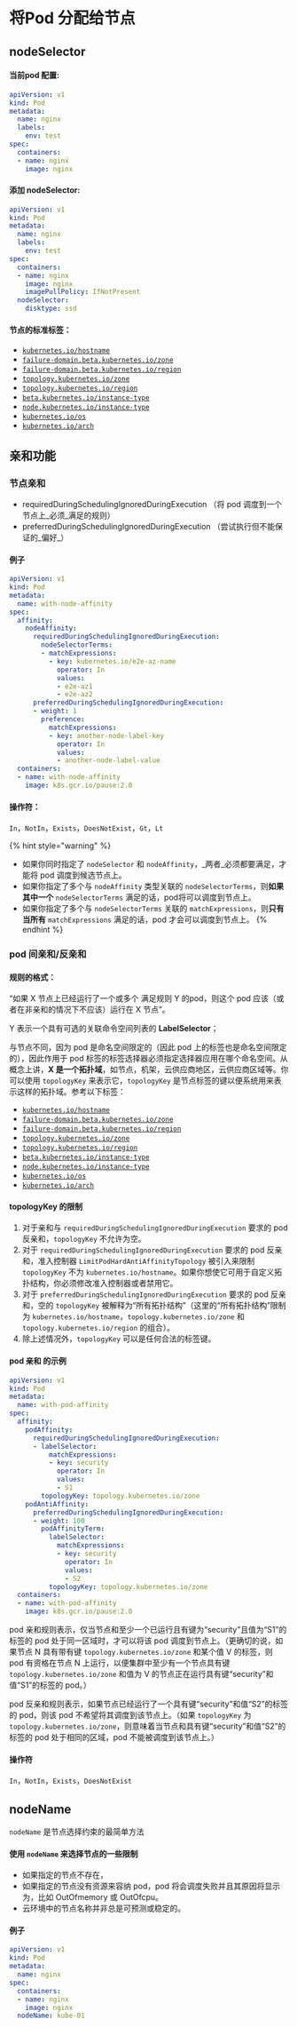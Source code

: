 # 将Pod 分配给节点

## nodeSelector

#### 当前pod 配置:

```yaml
apiVersion: v1
kind: Pod
metadata:
  name: nginx
  labels:
    env: test
spec:
  containers:
  - name: nginx
    image: nginx
```

####  添加 nodeSelector:

```yaml
apiVersion: v1
kind: Pod
metadata:
  name: nginx
  labels:
    env: test
spec:
  containers:
  - name: nginx
    image: nginx
    imagePullPolicy: IfNotPresent
  nodeSelector:
    disktype: ssd
```

#### 节点的标准标签：

* [`kubernetes.io/hostname`](https://kubernetes.io/zh/docs/reference/kubernetes-api/labels-annotations-taints/#kubernetes-io-hostname)
* [`failure-domain.beta.kubernetes.io/zone`](https://kubernetes.io/zh/docs/reference/kubernetes-api/labels-annotations-taints/#failure-domainbetakubernetesiozone)
* [`failure-domain.beta.kubernetes.io/region`](https://kubernetes.io/zh/docs/reference/kubernetes-api/labels-annotations-taints/#failure-domainbetakubernetesioregion)
* [`topology.kubernetes.io/zone`](https://kubernetes.io/zh/docs/reference/kubernetes-api/labels-annotations-taints/#topologykubernetesiozone)
* [`topology.kubernetes.io/region`](https://kubernetes.io/zh/docs/reference/kubernetes-api/labels-annotations-taints/#topologykubernetesiozone)
* [`beta.kubernetes.io/instance-type`](https://kubernetes.io/zh/docs/reference/kubernetes-api/labels-annotations-taints/#beta-kubernetes-io-instance-type)
* [`node.kubernetes.io/instance-type`](https://kubernetes.io/zh/docs/reference/kubernetes-api/labels-annotations-taints/#nodekubernetesioinstance-type)
* [`kubernetes.io/os`](https://kubernetes.io/zh/docs/reference/kubernetes-api/labels-annotations-taints/#kubernetes-io-os)
* [`kubernetes.io/arch`](https://kubernetes.io/zh/docs/reference/kubernetes-api/labels-annotations-taints/#kubernetes-io-arch)

## 亲和功能

### 节点亲和

* requiredDuringSchedulingIgnoredDuringExecution （将 pod 调度到一个节点上_必须_满足的规则）
* preferredDuringSchedulingIgnoredDuringExecution （尝试执行但不能保证的_偏好_）

#### 例子

```yaml
apiVersion: v1
kind: Pod
metadata:
  name: with-node-affinity
spec:
  affinity:
    nodeAffinity:
      requiredDuringSchedulingIgnoredDuringExecution:
        nodeSelectorTerms:
        - matchExpressions:
          - key: kubernetes.io/e2e-az-name
            operator: In
            values:
            - e2e-az1
            - e2e-az2
      preferredDuringSchedulingIgnoredDuringExecution:
      - weight: 1
        preference:
          matchExpressions:
          - key: another-node-label-key
            operator: In
            values:
            - another-node-label-value
  containers:
  - name: with-node-affinity
    image: k8s.gcr.io/pause:2.0
```

#### 操作符：

 `In`，`NotIn`，`Exists`，`DoesNotExist`，`Gt`，`Lt`

{% hint style="warning" %}
* 如果你同时指定了 `nodeSelector` 和 `nodeAffinity`，_两者_必须都要满足，才能将 pod 调度到候选节点上。
* 如果你指定了多个与 `nodeAffinity` 类型关联的 `nodeSelectorTerms`，则**如果其中一个** `nodeSelectorTerms` 满足的话，pod将可以调度到节点上。
* 如果你指定了多个与 `nodeSelectorTerms` 关联的 `matchExpressions`，则**只有当所有** `matchExpressions` 满足的话，pod 才会可以调度到节点上。 
{% endhint %}

### pod 间亲和/反亲和

#### 规则的格式：

“如果 X 节点上已经运行了一个或多个 满足规则 Y 的pod，则这个 pod 应该（或者在非亲和的情况下不应该）运行在 X 节点”。

Y 表示一个具有可选的关联命令空间列表的 **LabelSelector**；

与节点不同，因为 pod 是命名空间限定的（因此 pod 上的标签也是命名空间限定的），因此作用于 pod 标签的标签选择器必须指定选择器应用在哪个命名空间。从概念上讲，**X 是一个拓扑域**，如节点，机架，云供应商地区，云供应商区域等。你可以使用 `topologyKey` 来表示它，`topologyKey` 是节点标签的键以便系统用来表示这样的拓扑域。参考以下标签：

* [`kubernetes.io/hostname`](https://kubernetes.io/zh/docs/reference/kubernetes-api/labels-annotations-taints/#kubernetes-io-hostname)
* [`failure-domain.beta.kubernetes.io/zone`](https://kubernetes.io/zh/docs/reference/kubernetes-api/labels-annotations-taints/#failure-domainbetakubernetesiozone)
* [`failure-domain.beta.kubernetes.io/region`](https://kubernetes.io/zh/docs/reference/kubernetes-api/labels-annotations-taints/#failure-domainbetakubernetesioregion)
* [`topology.kubernetes.io/zone`](https://kubernetes.io/zh/docs/reference/kubernetes-api/labels-annotations-taints/#topologykubernetesiozone)
* [`topology.kubernetes.io/region`](https://kubernetes.io/zh/docs/reference/kubernetes-api/labels-annotations-taints/#topologykubernetesiozone)
* [`beta.kubernetes.io/instance-type`](https://kubernetes.io/zh/docs/reference/kubernetes-api/labels-annotations-taints/#beta-kubernetes-io-instance-type)
* [`node.kubernetes.io/instance-type`](https://kubernetes.io/zh/docs/reference/kubernetes-api/labels-annotations-taints/#nodekubernetesioinstance-type)
* [`kubernetes.io/os`](https://kubernetes.io/zh/docs/reference/kubernetes-api/labels-annotations-taints/#kubernetes-io-os)
* [`kubernetes.io/arch`](https://kubernetes.io/zh/docs/reference/kubernetes-api/labels-annotations-taints/#kubernetes-io-arch)

#### topologyKey 的限制

1. 对于亲和与 `requiredDuringSchedulingIgnoredDuringExecution` 要求的 pod 反亲和，`topologyKey` 不允许为空。
2. 对于 `requiredDuringSchedulingIgnoredDuringExecution` 要求的 pod 反亲和，准入控制器 `LimitPodHardAntiAffinityTopology` 被引入来限制 `topologyKey` 不为 `kubernetes.io/hostname`。如果你想使它可用于自定义拓扑结构，你必须修改准入控制器或者禁用它。
3. 对于 `preferredDuringSchedulingIgnoredDuringExecution` 要求的 pod 反亲和，空的 `topologyKey` 被解释为“所有拓扑结构”（这里的“所有拓扑结构”限制为 `kubernetes.io/hostname`，`topology.kubernetes.io/zone` 和 `topology.kubernetes.io/region` 的组合）。
4. 除上述情况外，`topologyKey` 可以是任何合法的标签键。

####  pod 亲和 的示例

```yaml
apiVersion: v1
kind: Pod
metadata:
  name: with-pod-affinity
spec:
  affinity:
    podAffinity:
      requiredDuringSchedulingIgnoredDuringExecution:
      - labelSelector:
          matchExpressions:
          - key: security
            operator: In
            values:
            - S1
        topologyKey: topology.kubernetes.io/zone
    podAntiAffinity:
      preferredDuringSchedulingIgnoredDuringExecution:
      - weight: 100
        podAffinityTerm:
          labelSelector:
            matchExpressions:
            - key: security
              operator: In
              values:
              - S2
          topologyKey: topology.kubernetes.io/zone
  containers:
  - name: with-pod-affinity
    image: k8s.gcr.io/pause:2.0

```

pod 亲和规则表示，仅当节点和至少一个已运行且有键为“security”且值为“S1”的标签的 pod 处于同一区域时，才可以将该 pod 调度到节点上。（更确切的说，如果节点 N 具有带有键 `topology.kubernetes.io/zone` 和某个值 V 的标签，则 pod 有资格在节点 N 上运行，以便集群中至少有一个节点具有键 `topology.kubernetes.io/zone` 和值为 V 的节点正在运行具有键“security”和值“S1”的标签的 pod。）

pod 反亲和规则表示，如果节点已经运行了一个具有键“security”和值“S2”的标签的 pod，则该 pod 不希望将其调度到该节点上。（如果 `topologyKey` 为 `topology.kubernetes.io/zone`，则意味着当节点和具有键“security”和值“S2”的标签的 pod 处于相同的区域，pod 不能被调度到该节点上。）

#### 操作符

`In`，`NotIn`，`Exists`，`DoesNotExist`  


## nodeName

`nodeName` 是节点选择约束的最简单方法

#### 使用 `nodeName` 来选择节点的一些限制

* 如果指定的节点不存在，
* 如果指定的节点没有资源来容纳 pod，pod 将会调度失败并且其原因将显示为，比如 OutOfmemory 或 OutOfcpu。
* 云环境中的节点名称并非总是可预测或稳定的。

#### 例子

```yaml
apiVersion: v1
kind: Pod
metadata:
  name: nginx
spec:
  containers:
  - name: nginx
    image: nginx
  nodeName: kube-01
```

